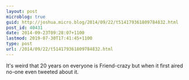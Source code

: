 ```yaml
---
layout: post
microblog: true
guid: http://joshua.micro.blog/2014/09/22/t514179361809784832.html
post_id: 40431
date: 2014-09-23T09:28:07+1100
lastmod: 2019-07-30T17:41:45+1100
type: post
url: /2014/09/22/t514179361809784832.html
---
```

It's weird that 20 years on everyone is Friend-crazy but when it first aired no-one even tweeted about it.
